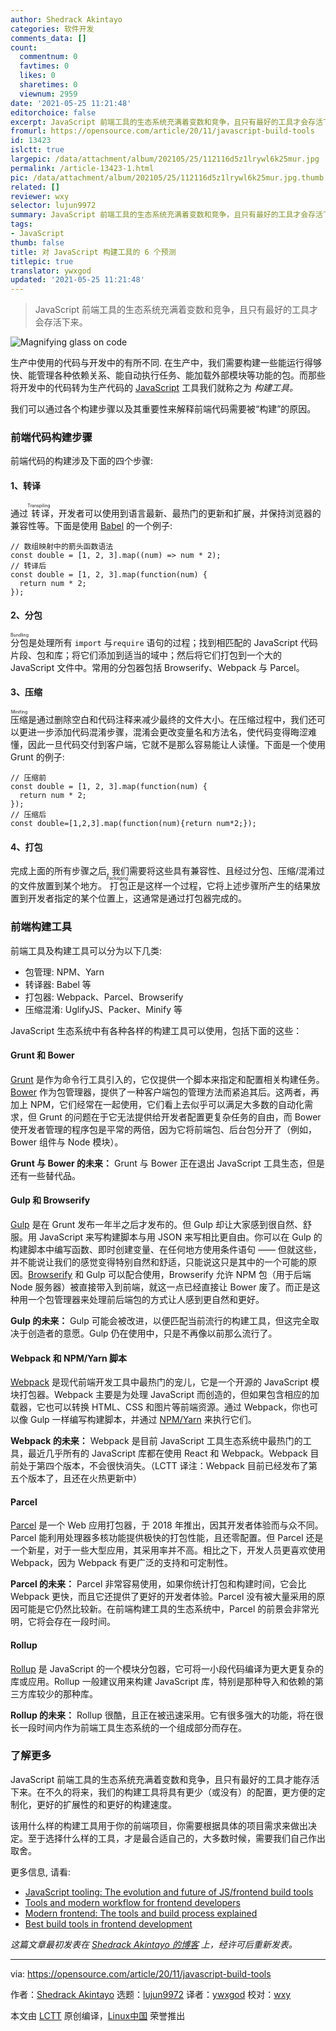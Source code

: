 ```yaml
---
author: Shedrack Akintayo
categories: 软件开发
comments_data: []
count:
  commentnum: 0
  favtimes: 0
  likes: 0
  sharetimes: 0
  viewnum: 2959
date: '2021-05-25 11:21:48'
editorchoice: false
excerpt: JavaScript 前端工具的生态系统充满着变数和竞争，且只有最好的工具才会存活下来。
fromurl: https://opensource.com/article/20/11/javascript-build-tools
id: 13423
islctt: true
largepic: /data/attachment/album/202105/25/112116d5z1lrywl6k25mur.jpg
permalink: /article-13423-1.html
pic: /data/attachment/album/202105/25/112116d5z1lrywl6k25mur.jpg.thumb.jpg
related: []
reviewer: wxy
selector: lujun9972
summary: JavaScript 前端工具的生态系统充满着变数和竞争，且只有最好的工具才会存活下来。
tags:
- JavaScript
thumb: false
title: 对 JavaScript 构建工具的 6 个预测
titlepic: true
translator: ywxgod
updated: '2021-05-25 11:21:48'
---
```



> 
> JavaScript 前端工具的生态系统充满着变数和竞争，且只有最好的工具才会存活下来。
> 
> 
> 


![](/data/attachment/album/202105/25/112116d5z1lrywl6k25mur.jpg "Magnifying glass on code")


生产中使用的代码与开发中的有所不同. 在生产中，我们需要构建一些能运行得够快、能管理各种依赖关系、能自动执行任务、能加载外部模块等功能的包。而那些将开发中的代码转为生产代码的 [JavaScript](https://www.javascript.com/) 工具我们就称之为 *构建工具。*


我们可以通过各个构建步骤以及其重要性来解释前端代码需要被“构建”的原因。


### 前端代码构建步骤


前端代码的构建涉及下面的四个步骤:


#### 1、转译


通过<ruby> 转译 <rt>  Transpiling </rt></ruby>，开发者可以使用到语言最新、最热门的更新和扩展，并保持浏览器的兼容性等。下面是使用 [Babel](https://babeljs.io/) 的一个例子:



```
// 数组映射中的箭头函数语法
const double = [1, 2, 3].map((num) => num * 2);
// 转译后
const double = [1, 2, 3].map(function(num) {
  return num * 2;
});

```

#### 2、分包


<ruby> 分包 <rt>  Bundling </rt></ruby>是处理所有 `import` 与`require` 语句的过程；找到相匹配的 JavaScript 代码片段、包和库；将它们添加到适当的域中；然后将它们打包到一个大的 JavaScript 文件中。常用的分包器包括 Browserify、Webpack 与 Parcel。


#### 3、压缩


<ruby> 压缩 <rt>  Minifing </rt></ruby>是通过删除空白和代码注释来减少最终的文件大小。在压缩过程中，我们还可以更进一步添加代码混淆步骤，混淆会更改变量名和方法名，使代码变得晦涩难懂，因此一旦代码交付到客户端，它就不是那么容易能让人读懂。下面是一个使用 Grunt 的例子:



```
// 压缩前
const double = [1, 2, 3].map(function(num) {
  return num * 2;
});
// 压缩后
const double=[1,2,3].map(function(num){return num*2;});

```

#### 4、打包


完成上面的所有步骤之后, 我们需要将这些具有兼容性、且经过分包、压缩/混淆过的文件放置到某个地方。<ruby> 打包 <rt>  Packaging </rt></ruby>正是这样一个过程，它将上述步骤所产生的结果放置到开发者指定的某个位置上，这通常是通过打包器完成的。


### 前端构建工具


前端工具及构建工具可以分为以下几类:


* 包管理: NPM、Yarn
* 转译器: Babel 等
* 打包器: Webpack、Parcel、Browserify
* 压缩混淆: UglifyJS、Packer、Minify 等


JavaScript 生态系统中有各种各样的构建工具可以使用，包括下面的这些：


#### Grunt 和 Bower


[Grunt](https://gruntjs.com/) 是作为命令行工具引入的，它仅提供一个脚本来指定和配置相关构建任务。[Bower](https://bower.io/) 作为包管理器，提供了一种客户端包的管理方法而紧追其后。这两者，再加上 NPM，它们经常在一起使用，它们看上去似乎可以满足大多数的自动化需求，但 Grunt 的问题在于它无法提供给开发者配置更复杂任务的自由，而 Bower 使开发者管理的程序包是平常的两倍，因为它将前端包、后台包分开了（例如，Bower 组件与 Node 模块）。


**Grunt 与 Bower 的未来：** Grunt 与 Bower 正在退出 JavaScript 工具生态，但是还有一些替代品。


#### Gulp 和 Browserify


[Gulp](https://gulpjs.com/) 是在 Grunt 发布一年半之后才发布的。但 Gulp 却让大家感到很自然、舒服。用 JavaScript 来写构建脚本与用 JSON 来写相比更自由。你可以在 Gulp 的构建脚本中编写函数、即时创建变量、在任何地方使用条件语句 —— 但就这些，并不能说让我们的感觉变得特别自然和舒适，只能说这只是其中的一个可能的原因。[Browserify](http://browserify.org/) 和 Gulp 可以配合使用，Browserify 允许 NPM 包（用于后端 Node 服务器）被直接带入到前端，就这一点已经直接让 Bower 废了。而正是这种用一个包管理器来处理前后端包的方式让人感到更自然和更好。


**Gulp 的未来：** Gulp 可能会被改进，以便匹配当前流行的构建工具，但这完全取决于创造者的意愿。Gulp 仍在使用中，只是不再像以前那么流行了。


#### Webpack 和 NPM/Yarn 脚本


[Webpack](https://webpack.js.org/) 是现代前端开发工具中最热门的宠儿，它是一个开源的 JavaScript 模块打包器。Webpack 主要是为处理 JavaScript 而创造的，但如果包含相应的加载器，它也可以转换 HTML、CSS 和图片等前端资源。通过 Webpack，你也可以像 Gulp 一样编写构建脚本，并通过 [NPM/Yarn](https://github.com/yarnpkg/yarn) 来执行它们。


**Webpack 的未来：** Webpack 是目前 JavaScript 工具生态系统中最热门的工具，最近几乎所有的 JavaScript 库都在使用 React 和 Webpack。Webpack 目前处于第四个版本，不会很快消失。（LCTT 译注：Webpack 目前已经发布了第五个版本了，且还在火热更新中）


#### Parcel


[Parcel](https://parceljs.org/) 是一个 Web 应用打包器，于 2018 年推出，因其开发者体验而与众不同。Parcel 能利用处理器多核功能提供极快的打包性能，且还零配置。但 Parcel 还是一个新星，对于一些大型应用，其采用率并不高。相比之下，开发人员更喜欢使用 Webpack，因为 Webpack 有更广泛的支持和可定制性。


**Parcel 的未来：** Parcel 非常容易使用，如果你统计打包和构建时间，它会比 Webpack 更快，而且它还提供了更好的开发者体验。Parcel 没有被大量采用的原因可能是它仍然比较新。在前端构建工具的生态系统中，Parcel 的前景会非常光明，它将会存在一段时间。


#### Rollup


[Rollup](https://rollupjs.org/guide/en/) 是 JavaScript 的一个模块分包器，它可将一小段代码编译为更大更复杂的库或应用。Rollup 一般建议用来构建 JavaScript 库，特别是那种导入和依赖的第三方库较少的那种库。


**Rollup 的未来：** Rollup 很酷，且正在被迅速采用。它有很多强大的功能，将在很长一段时间内作为前端工具生态系统的一个组成部分而存在。


### 了解更多


JavaScript 前端工具的生态系统充满着变数和竞争，且只有最好的工具才能存活下来。在不久的将来，我们的构建工具将具有更少（或没有）的配置，更方便的定制化，更好的扩展性的和更好的构建速度。


该用什么样的构建工具用于你的前端项目，你需要根据具体的项目需求来做出决定。至于选择什么样的工具，才是最合适自己的，大多数时候，需要我们自己作出取舍。


更多信息, 请看:


* [JavaScript tooling: The evolution and future of JS/frontend build tools](https://qmo.io/blog/javascript-tooling-the-evolution-and-future-of-js-front-end-build-tools/)
* [Tools and modern workflow for frontend developers](https://blog.logrocket.com/tools-and-modern-workflow-for-front-end-developers-505c7227e917/)
* [Modern frontend: The tools and build process explained](https://medium.com/@trevorpoppen/modern-front-end-the-tools-and-build-process-explained-36641b5c1a53)
* [Best build tools in frontend development](https://www.developerdrive.com/best-build-tools-frontend-development/)


*这篇文章最初发表在 [Shedrack Akintayo 的博客](https://www.sheddy.xyz/posts/javascript-build-tools-past-and-beyond) 上，经许可后重新发表。*




---


via: <https://opensource.com/article/20/11/javascript-build-tools>


作者：[Shedrack Akintayo](https://opensource.com/users/shedrack-akintayo) 选题：[lujun9972](https://github.com/lujun9972) 译者：[ywxgod](https://github.com/ywxgod) 校对：[wxy](https://github.com/wxy)


本文由 [LCTT](https://github.com/LCTT/TranslateProject) 原创编译，[Linux中国](https://linux.cn/) 荣誉推出
